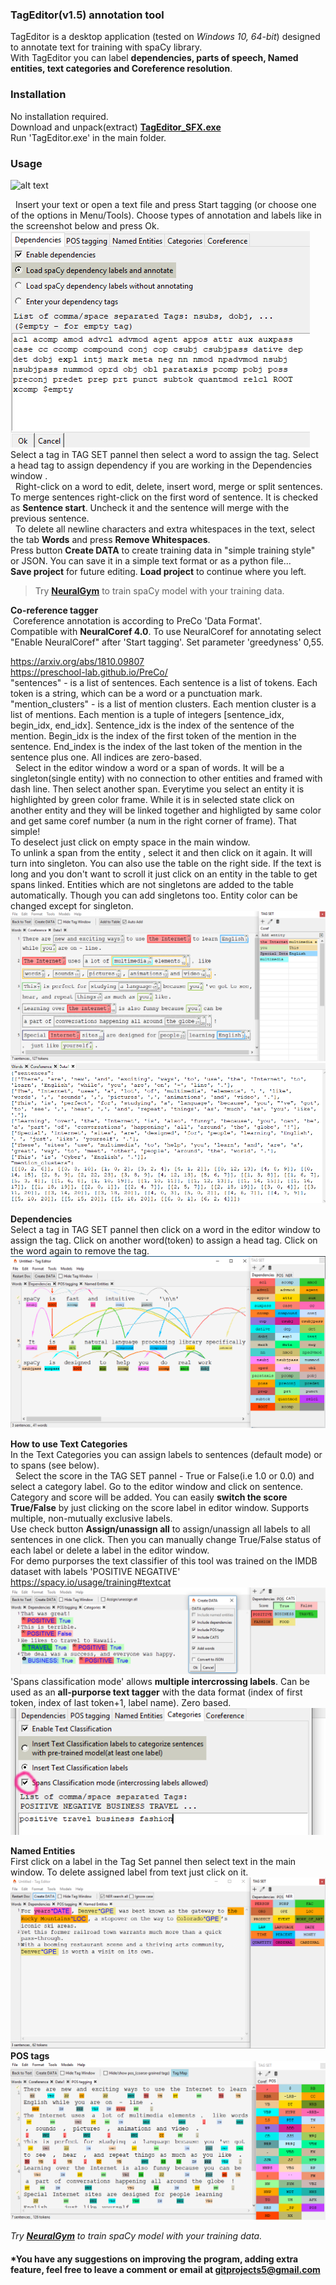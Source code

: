 ### TagEditor(v1.5) annotation tool

TagEditor is a desktop application (tested on _Windows 10, 64-bit_) designed to annotate text for training with spaCy library.<br/>
With TagEditor you can label **dependencies, parts of speech, Named entities, text categories and Coreference resolution**.

### Installation
No installation required.<br/>
Download and unpack(extract) [**TagEditor_SFX.exe**](https://github.com/d5555/TagEditor/raw/master/TagEditor_SFX.exe)<br/>
Run 'TagEditor.exe' in the main folder.

### Usage

![alt text](https://github.com/d5555/TagEditor/blob/master/pics/dep800.gif)

&nbsp; Insert your text or open a text file and press Start tagging (or choose one of the options in Menu/Tools). Choose types of annotation and labels like in the screenshot below and press Ok. <br/>
![alt text](https://github.com/d5555/TagEditor/blob/master/pics/select.png)<br/>
Select a tag in TAG SET pannel then select a word to assign the tag. Select a head tag to assign dependency if you are working in the Dependencies window .<br/>
&nbsp; Right-click on a word to edit, delete, insert word, merge or split sentences. 
To merge sentences right-click on the first word of sentence. It is checked as **Sentence start**. Uncheck it and the sentence will merge with the previous sentence. <br/>
&nbsp; To delete all newline characters and extra whitespaces in the text, select the tab **Words** and press **Remove Whitespaces**.<br/> 
Press button **Create DATA** to create training data in "simple training style" or JSON. You can save it in a simple text format or as a python file...<br/>
**Save project** for future editing. **Load project** to continue where you left.

>Try **[NeuralGym](https://github.com/d5555/NeuralGym)** to train spaCy model with your training data. 


**Co-reference tagger**<br/>
&nbsp;Coreference annotation is according to PreCo  'Data Format'.<br/>Compatible with **NeuralCoref 4.0**. To use NeuralCoref for annotating select "Enable NeuralCoref" after 'Start tagging'. Set parameter 'greedyness' 0,55.

https://arxiv.org/abs/1810.09807<br/>
https://preschool-lab.github.io/PreCo/<br/>
"sentences" - is a list of sentences. Each sentence is a list of tokens. Each token is a string, which can be a word or a punctuation mark. <br/>
"mention_clusters" - is a list of mention clusters. Each mention cluster is a list of mentions. Each mention is a tuple of integers [sentence_idx, begin_idx, end_idx]. Sentence_idx is the index of the sentence of the mention. Begin_idx is the index of the first token of the mention in the sentence. End_index is the index of the last token of the mention in the sentence plus one. All indices are zero-based.<br/>
&nbsp;&nbsp;Select in the editor window a word or a span of words. It will be a singleton(single entity) with no connection to other entities and framed with dash line. Then select another span. Everytime you select an entity it is highlighted by green color frame. While it is in selected state click on another entity and they will be linked together and highligted by same color and get same coref number (a num in the right corner of frame). That simple! <br/>
To deselect just click on empty space in the main window.<br/>
To unlink a span from the entity , select it and then click on it again. It will turn into singleton. You can also use the table on the right side. If the text is long and you don't want to scroll it just click on an entity in the table to get spans linked. Entities which are not singletons are added to the table automatically. Though you can add singletons too. Entity color can be changed except for singleton. <br/>
![alt text](https://github.com/d5555/TagEditor/blob/master/pics/corefpic.png)
![alt text](https://github.com/d5555/TagEditor/blob/master/pics/coref_annot.png)

**Dependencies**<br/>
Select a tag in TAG SET pannel then click on a word in the editor window to assign the tag. Click on another word(token) to assign a head tag. Click on the word again to remove the tag.
![alt text](https://github.com/d5555/TagEditor/blob/master/pics/dep.png)

**How to use Text Categories**<br/>
In the Text Categories you can assign labels to sentences (default mode) or to spans (see below).<br/>
&nbsp; Select the score in the TAG SET pannel - True or False(i.e 1.0 or 0.0) and select a category label. Go to the editor window and click on sentence. Category and score will be added. You can easily **switch the score True/False** by just clicking on the score label in editor window. Supports multiple, non-mutually exclusive labels.<br/>
Use check button **Assign/unassign all** to assign/unassign all labels to all sentences in one click. Then you can manually change True/False status of each label or delete a label in the editor window.<br/>
For demo purporses the text classifier of this tool was trained on the IMDB dataset with labels 'POSITIVE NEGATIVE'<br/>
https://spacy.io/usage/training#textcat<br/>
![alt text](https://github.com/d5555/TagEditor/blob/master/pics/cats.png)
'Spans classification mode' allows **multiple intercrossing labels**.  Can be used as an **all-purporse text tagger** with the data format (index of first token, index of last token+1, label name). Zero based.<br/>
![alt text](https://github.com/d5555/TagEditor/blob/master/pics/spansclass.png)

**Named Entities**<br/>
First click on a label in the Tag Set pannel then select text in the main window. To delete assigned label from text just click on it.
![alt text](https://github.com/d5555/TagEditor/blob/master/pics/ner.png)
**POS tags**<br/>
![alt text](https://github.com/d5555/TagEditor/blob/master/pics/pos_pic.png)

_Try **[NeuralGym](https://github.com/d5555/NeuralGym)** to train spaCy model with your training data._ 
#### *You have any suggestions on improving the program, adding extra feature, feel free to leave a comment or email at gitprojects5@gmail.com
<!---**************
### Extended version
Need help, found a bug or you would like get the extended version? [**New issue**](https://github.com/d5555/TagEditor/issues/new) or contact us at gitprojects5@gmail.com
**************
gitprojects5@gmail.com 


[![Donate](https://img.shields.io/badge/Donate-PayPal-green.svg)](https://paypal.me/d5555)<br/>--->
